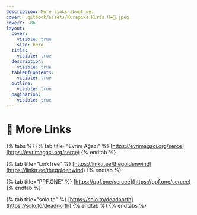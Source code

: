 ```yaml
---
description: More links about me.
cover: .gitbook/assets/Kurapika Kurta ⛓️❤️💛.jpeg
coverY: -86
layout:
  cover:
    visible: true
    size: hero
  title:
    visible: true
  description:
    visible: true
  tableOfContents:
    visible: true
  outline:
    visible: true
  pagination:
    visible: true
---
```


# 📝 More Links



{% tabs %}
{% tab title="Evrim Ağacı" %}
[https://evrimagaci.org/serce](https://evrimagaci.org/serce)
{% endtab %}

{% tab title="LinkTree" %}
[https://linktr.ee/thegoldenwind](https://linktr.ee/thegoldenwind)
{% endtab %}

{% tab title="PPF.ONE" %}
[https://ppf.one/sercee](https://ppf.one/sercee)
{% endtab %}

{% tab title="solo.to" %}
[https://solo.to/deadnorth](https://solo.to/deadnorth)
{% endtab %}
{% endtabs %}

